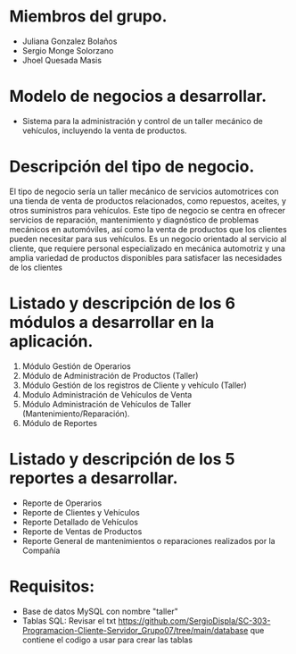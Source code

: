 # Miembros del grupo.

* Juliana Gonzalez Bolaños
* Sergio Monge Solorzano
* Jhoel Quesada Masis

# Modelo de negocios a desarrollar.

* Sistema para la administración y control de un taller mecánico de vehículos, incluyendo la venta de productos.

# Descripción del tipo de negocio.

El tipo de negocio sería un taller mecánico de servicios automotrices con una tienda de venta de productos relacionados, como repuestos, aceites, y otros suministros para vehículos. Este tipo de negocio se centra en ofrecer servicios de reparación, mantenimiento y diagnóstico de problemas mecánicos en automóviles, así como la venta de productos que los clientes pueden necesitar para sus vehículos. Es un negocio orientado al servicio al cliente, que requiere personal especializado en mecánica automotriz y una amplia variedad de productos disponibles para satisfacer las necesidades de los clientes


# Listado y descripción de los 6 módulos a desarrollar en la aplicación.

1. Módulo Gestión de Operarios          
2. Módulo de Administración de Productos (Taller)                   
3. Módulo Gestión de los registros de Cliente y vehículo (Taller)
4. Modulo Administración de Vehículos de Venta 
5. Módulo Administración de Vehículos de Taller (Mantenimiento/Reparación).         
6. Módulo de Reportes

# Listado y descripción de los 5 reportes a desarrollar.

* Reporte de Operarios
* Reporte de Clientes y Vehículos
* Reporte Detallado de Vehículos
* Reporte de Ventas de Productos
* Reporte General de mantenimientos o reparaciones realizados por la Compañía


# Requisitos: 
* Base de datos MySQL con nombre "taller"
* Tablas SQL: Revisar el txt https://github.com/SergioDispla/SC-303-Programacion-Cliente-Servidor_Grupo07/tree/main/database que contiene el codigo a usar para crear las tablas
